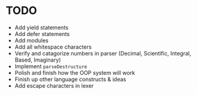 # TODO
- Add yield statements
- Add defer statements
- Add modules
- Add all whitespace characters
- Verify and catagorize numbers in parser (Decimal, Scientific, Integral, Based, Imaginary)
- Implement `parseDestructure`
- Polish and finish how the OOP system will work
- Finish up other language constructs & ideas
- Add escape characters in lexer